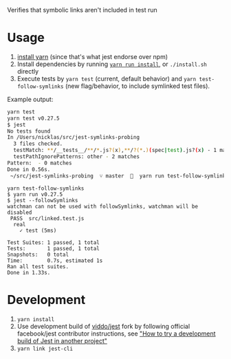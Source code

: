 Verifies that symbolic links aren't included in test run

# Usage
1. [install yarn](https://yarnpkg.com/en/docs/install) (since that's what jest endorse over npm)
1. Install dependencies by running [`yarn run install`](install.sh), or `./install.sh` directly
1. Execute tests by `yarn test` (current, default behavior) and `yarn test-follow-symlinks` (new flag/behavior, to include symlinked test files).

Example output:
```bash
yarn test
yarn test v0.27.5
$ jest
No tests found
In /Users/nicklas/src/jest-symlinks-probing
  3 files checked.
  testMatch: **/__tests__/**/*.js?(x),**/?(*.)(spec|test).js?(x) - 1 match
  testPathIgnorePatterns: other - 2 matches
Pattern:  - 0 matches
Done in 0.56s.
 ~/src/jest-symlinks-probing  ⑂ master    yarn run test-follow-symlinks
```

```
yarn test-follow-symlinks
$ yarn run v0.27.5
$ jest --followSymlinks
watchman can not be used with followSymlinks, watchman will be disabled
 PASS  src/linked.test.js
  real
    ✓ test (5ms)

Test Suites: 1 passed, 1 total
Tests:       1 passed, 1 total
Snapshots:   0 total
Time:        0.7s, estimated 1s
Ran all test suites.
Done in 1.33s.
```

# Development
1. `yarn install`
1. Use development build of [viddo/jest](https://github.com/viddo/jest) fork by following official facebook/jest contributor instructions, see ["How to try a development build of Jest in another project"](https://github.com/facebook/jest/blob/master/CONTRIBUTING.md#how-to-try-a-development-build-of-jest-in-another-project)
1. `yarn link jest-cli`
